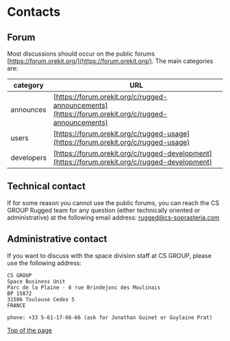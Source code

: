 <!--- Copyright 2013-2022 CS GROUP
  Licensed under the Apache License, Version 2.0 (the "License");
  you may not use this file except in compliance with the License.
  You may obtain a copy of the License at
  
    http://www.apache.org/licenses/LICENSE-2.0
  
  Unless required by applicable law or agreed to in writing, software
  distributed under the License is distributed on an "AS IS" BASIS,
  WITHOUT WARRANTIES OR CONDITIONS OF ANY KIND, either express or implied.
  See the License for the specific language governing permissions and
  limitations under the License.
-->

<a name="top"></a>

# Contacts

## Forum

Most discussions should occur on the public forums [https://forum.orekit.org/](https://forum.orekit.org/).
The main categories are:

|   category    |                                     URL                                                            |
|---------------|----------------------------------------------------------------------------------------------------|
|  announces    | [https://forum.orekit.org/c/rugged-announcements](https://forum.orekit.org/c/rugged-announcements) |
|     users     | [https://forum.orekit.org/c/rugged-usage](https://forum.orekit.org/c/rugged-usage)                 |
|   developers  | [https://forum.orekit.org/c/rugged-development](https://forum.orekit.org/c/rugged-development)    |

## Technical contact

If for some reason you cannot use the public forums, you can reach the CS
GROUP Rugged team for any question (either technically
oriented or administrative) at the following email address:
[rugged@cs-soprasteria.com](mailto:rugged@cs-soprasteria.com)

## Administrative contact

If you want to discuss with the space division staff at CS GROUP,
please use the following address:

    CS GROUP
    Space Business Unit
    Parc de la Plaine - 6 rue Brindejonc des Moulinais
    BP 15872
    31506 Toulouse Cedex 5
    FRANCE

    phone: +33 5-61-17-66-66 (ask for Jonathan Guinet or Guylaine Prat)


[Top of the page](#top)
    
